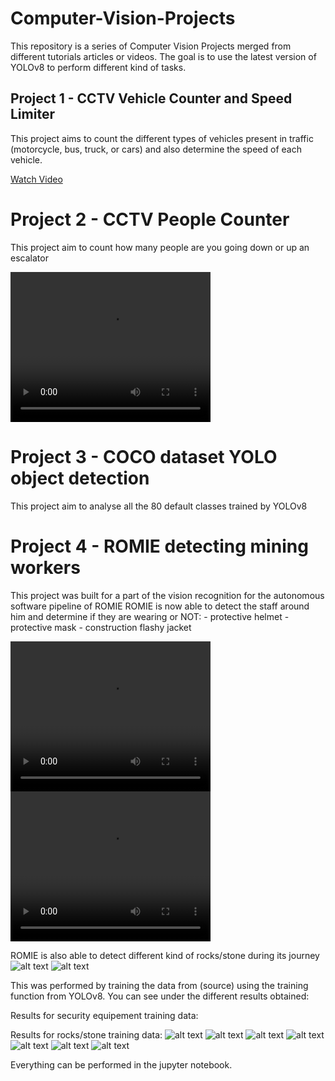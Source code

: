 # Computer-Vision-Projects
This repository is a series of Computer Vision Projects merged from different tutorials articles or videos.
The goal is to use the latest version of YOLOv8 to perform different kind of tasks.

## Project 1 - CCTV Vehicle Counter and Speed Limiter
This project aims to count the different types of vehicles present in traffic (motorcycle, bus, truck, or cars) and also determine the speed of each vehicle.

[Watch Video](https://drive.google.com/file/d/1KocxibqCY4l5EoyjPzNW_IFM3CRlyFtF/preview)

# Project 2 - CCTV People Counter
This project aim to count how many people are you going down or up an escalator

<video width="320" height="240" controls>
  <source src="https://drive.google.com/file/d/1pfwbHx9cQHtFCLFEldNCgx_DgOWmHmi5/preview" type="video/mp4">
</video>


# Project 3 - COCO dataset YOLO object detection
This project aim to analyse all the 80 default classes trained by YOLOv8

# Project 4 - ROMIE detecting mining workers
This project was built for a part of the vision recognition for the autonomous software pipeline of ROMIE
ROMIE is now able to detect the staff around him and determine if they are wearing or NOT:
	- protective helmet
	- protective mask
	- construction flashy jacket

<video width="320" height="240" controls>
  <source src="https://drive.google.com/file/d/1V6-ptFzNiT7m-vEdwkbZXPUcNAnDH7-m/preview" type="video/mp4">
</video>

<video width="320" height="240" controls>
  <source src="https://drive.google.com/file/d/1PvjI-w624_cldSH81tunnEq3OxbwJSHu/preview" type="video/mp4">
</video>


ROMIE is also able to detect different kind of rocks/stone during its journey
![alt text](https://drive.google.com/uc?export=view&id=1ELVQb4q7AXR96gIBUR2LPuyFy0JgXjEQ)
![alt text](https://drive.google.com/uc?export=view&id=1fgXkiNbcWpEqdqHWaJaCWLjnsp_-he1h)


This was performed by training the data from (source) using the training function from YOLOv8. You can see under the different results obtained:

Results for security equipement training data:


Results for rocks/stone training data:
![alt text](https://drive.google.com/uc?export=view&id=1BTbNqBstNi5ntPXQ8fifuriDoKChDfBF)
![alt text](https://drive.google.com/uc?export=view&id=1I-nvnexMCRAyOWUNdKh0EAV5sBnvJdaG)
![alt text](https://drive.google.com/uc?export=view&id=1OK7OcR_oH9xsvfC8s8bf4cFiLrtkH2Wt)
![alt text](https://drive.google.com/uc?export=view&id=16Z56cAtGPFje-lvCDEo2CD1_V0p0U2Nq)
![alt text](https://drive.google.com/uc?export=view&id=1Jtcm_Ciwx3tKoOBe4fPjuZdaDLy-XOzy)
![alt text](https://drive.google.com/uc?export=view&id=14EMzrgbfsN_ZwaX7yh9IH58lr1mELD34)
![alt text](https://drive.google.com/uc?export=view&id=11pdqUv7N1ZA89eXHBA0-BmXwX_ty2LXR)

Everything can be performed in the jupyter notebook.
	
